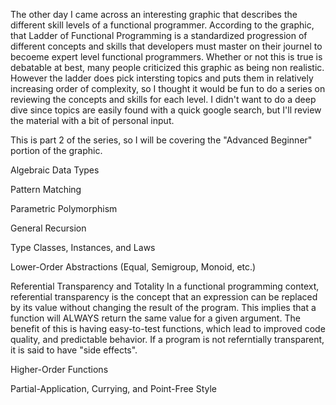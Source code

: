 The other day I came across an interesting graphic that describes the different skill levels of a functional programmer.
According to the graphic, that Ladder of Functional Programming is a standardized progression of different concepts and skills that
developers must master on their  journel to becoeme expert level functional programmers. Whether or not this is true is debatable at best,
many people criticized this graphic as being non realistic. However the ladder does pick intersting topics and puts them in relatively increasing order of complexity,
so I thought it would be fun to do a series on reviewing the concepts and skills for each level. I didn't want to do a deep dive since topics are easily found
with a quick google search, but I'll review the material with a bit of personal input.

This is part 2 of the series, so I will be covering the "Advanced Beginner" portion of the graphic.

Algebraic Data Types

Pattern Matching

Parametric Polymorphism

General Recursion

Type Classes, Instances, and Laws

Lower-Order Abstractions (Equal, Semigroup, Monoid, etc.)

Referential Transparency and Totality
In a functional programming context, referential transparency is the concept that an expression can be replaced by its value without changing the result of the program. This implies that a function will ALWAYS return the same value for a given argument. The benefit of this is having easy-to-test functions, which lead to improved code quality, and predictable behavior. If a program is not referntially transparent, it is said to have "side effects". 

Higher-Order Functions

Partial-Application, Currying, and Point-Free Style
